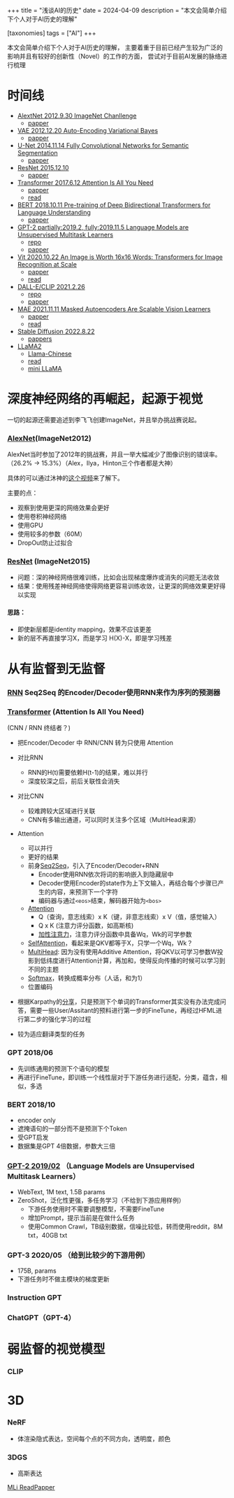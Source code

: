 +++
title = "浅谈AI的历史"
date = 2024-04-09
description = "本文会简单介绍下个人对于AI历史的理解"

[taxonomies]
tags = ["AI"]
+++

本文会简单介绍下个人对于AI历史的理解，
主要着重于目前已经产生较为广泛的影响并且有较好的创新性（Novel）的工作的方面，
尝试对于目前AI发展的脉络进行梳理

# 时间线

* [AlextNet 2012.9.30 ImageNet Chanllenge](https://en.wikipedia.org/wiki/AlexNet)
    * [papper](https://proceedings.neurips.cc/paper/2012/file/c399862d3b9d6b76c8436e924a68c45b-Paper.pdf)
* [VAE 2012.12.20 Auto-Encoding Variational Bayes
](https://en.wikipedia.org/wiki/Variational_autoencoder)
    * [papper](https://arxiv.org/abs/1312.6114)
* [U-Net 2014.11.14 Fully Convolutional Networks for Semantic Segmentation
](https://en.wikipedia.org/wiki/U-Net)
    * [papper](https://arxiv.org/abs/1411.4038)
* [ResNet 2015.12.10](https://en.wikipedia.org/wiki/Residual_neural_network) 
    * [papper](https://arxiv.org/abs/1512.03385)
* [Transformer 2017.6.12 Attention Is All You Need](https://en.wikipedia.org/wiki/Attention_Is_All_You_Need) 
    * [papper](https://arxiv.org/abs/1706.03762)
    * [read](https://zhuanlan.zhihu.com/p/338817680)
* [BERT 2018.10.11 Pre-training of Deep Bidirectional Transformers for Language Understanding](https://en.wikipedia.org/wiki/BERT_(language_model))
    * [papper](https://arxiv.org/abs/1810.04805v2)
* [GPT-2 partially:2019.2, fully:2019.11.5 Language Models are Unsupervised Multitask Learners
](https://en.wikipedia.org/wiki/GPT-2)
    * [repo](https://github.com/openai/gpt-2)
    * [papper](https://cdn.openai.com/better-language-models/language_models_are_unsupervised_multitask_learners.pdf)
* [Vit 2020.10.22 An Image is Worth 16x16 Words: Transformers for Image Recognition at Scale](https://en.wikipedia.org/wiki/Vision_transformer)
    * [papper](https://arxiv.org/abs/2010.11929)
    * [read](https://zhuanlan.zhihu.com/p/412910412)
* [DALL-E/CLIP 2021.2.26](https://en.wikipedia.org/wiki/DALL-E)
    * [repo](https://github.com/OpenAI/CLIP)
    * [papper](https://arxiv.org/abs/2103.00020)
* [MAE 2021.11.11 Masked Autoencoders Are Scalable Vision Learners
](https://www.zhihu.com/question/498364604/answer/3337675217)
    * [papper](https://arxiv.org/abs/2111.06377)
    * [read](https://zhuanlan.zhihu.com/p/439554945)
* [Stable Diffusion 2022.8.22](https://en.wikipedia.org/wiki/Stable_Diffusion)
    * [pappers](https://en.wikipedia.org/wiki/Stable_Diffusion#Releases)
* [LLaMA2](https://en.wikipedia.org/wiki/LLaMA)
    * [Llama-Chinese](https://github.com/LlamaFamily/Llama-Chinese)
    * [read](https://zhuanlan.zhihu.com/p/636784644)
    * [mini LLaMA](https://zhuanlan.zhihu.com/p/652664029)

# 深度神经网络的再崛起，起源于视觉
一切的起源还需要追述到李飞飞创建ImageNet，并且举办挑战赛说起。

### [AlexNet](https://zhuanlan.zhihu.com/p/618545757f)(ImageNet2012)
AlexNet当时参加了2012年的挑战赛，并且一举大幅减少了图像识别的错误率。（26.2% -> 15.3%）（Alex，Ilya，Hinton三个作者都是大神）

具体的可以通过沐神的[这个视频](https://www.zhihu.com/zvideo/1432155856322920448)来了解下。

主要的点：
* 观察到使用更深的网络效果会更好
* 使用卷积神经网络
* 使用GPU
* 使用较多的参数（60M）
* DropOut防止过拟合

### [ResNet](https://zhuanlan.zhihu.com/p/101332297) (ImageNet2015)

* 问题：深的神经网络很难训练，比如会出现梯度爆炸或消失的问题无法收敛
* 结果：使用残差神经网络使得网络更容易训练收敛，让更深的网络效果更好得以实现

#### 思路：
* 即使新层都是identity mapping，效果不应该更差
* 新的层不再直接学习X，而是学习 H(X)-X，即是学习残差

# 从有监督到无监督

### [RNN](https://zh.d2l.ai/chapter_recurrent-neural-networks/rnn-scratch.html#id4) Seq2Seq 的Encoder/Decoder使用RNN来作为序列的预测器

### [Transformer](https://www.zhihu.com/zvideo/1437034536677404672) (Attention Is All You Need)
(CNN / RNN 终结者？)

* 把Encoder/Decoder 中 RNN/CNN 转为只使用 Attention
* 对比RNN
    * RNN的H(t)需要依赖H(t-1)的结果，难以并行
    * 深度较深之后，前后关联性会消失
* 对比CNN
    * 较难跨较大区域进行关联
    * CNN有多输出通道，可以同时关注多个区域（MultiHead来源）
* Attention
    * 可以并行
    * 更好的结果
    * 前身[Seq2Seq](https://zh.d2l.ai/chapter_recurrent-modern/seq2seq.html#sec-seq2seq)，引入了Encoder/Decoder+RNN
        * Encoder使用RNN依次将词的影响嵌入到隐藏层中
        * Decoder使用Encoder的state作为上下文输入，再结合每个步骤已产生的内容，来预测下一个字符
        * 编码器与通过```<eos>```结束，解码器开始为```<bos>```
    * [Attention](https://zh.d2l.ai/chapter_attention-mechanisms/attention-cues.html)
        * Q（查询，意志线索）x K（键，非意志线索）x V（值，感觉输入） 
        * Q x K (注意力评分函数，如高斯核)
        * [加性注意力](https://zh.d2l.ai/chapter_attention-mechanisms/attention-scoring-functions.html#subsec-additive-attention)，注意力评分函数中具备Wq，Wk的可学参数
    * [SelfAttention](https://zh.d2l.ai/chapter_attention-mechanisms/self-attention-and-positional-encoding.html)，看起来是QKV都等于X，只学一个Wq，Wk？
    * [MultiHead](https://zh.d2l.ai/chapter_attention-mechanisms/multihead-attention.html): 因为没有使用Additive Attention，将QKV以可学习参数W投影到低纬度进行Attention计算，再加和，使得反向传播的时候可以学习到不同的主题
    * [Softmax](https://zh.d2l.ai/chapter_linear-networks/softmax-regression.html)，转换成概率分布（人话，和为1）
    * 位置编码

* 根据Karpathy的[分享](https://www.youtube.com/watch?v=zjkBMFhNj_g&t=4s)，只是预测下个单词的Transformer其实没有办法完成问答，需要一些User/Assitant的预料进行第一步的FineTune，再经过HFML进行第二步的强化学习的过程
* 较为适应翻译类型的任务

### GPT 2018/06
* 先训练通用的预测下个语句的模型
* 再进行FineTune，即训练一个线性层对于下游任务进行适配，分类，蕴含，相似，多选

### BERT 2018/10
* encoder only
* 遮掩语句的一部分而不是预测下个Token
* 受GPT启发
* 数据集是GPT 4倍数据，参数大三倍

### [GPT-2 2019/02](https://d4mucfpksywv.cloudfront.net/better-language-models/language_models_are_unsupervised_multitask_learners.pdf) （Language Models are Unsupervised Multitask Learners）
* WebText, 1M text, 1.5B params
* ZeroShot，泛化性更强，多任务学习（不给到下游应用样例）
   * 下游任务使用时不需要调整模型，不需要FineTune
   * 增加Prompt，提示当前是在做什么任务
   * 使用Common Crawl，TB级别数据，信噪比较低，转而使用reddit，8M txt，40GB txt

### GPT-3 2020/05 （给到比较少的下游用例）
* 175B, params
* 下游任务时不做主模块的梯度更新

### Instruction GPT

### ChatGPT（GPT-4）

# 弱监督的视觉模型

### CLIP

# 3D

### NeRF
  * 体渲染隐式表达，空间每个点的不同方向，透明度，颜色

### 3DGS
  * 高斯表达

[MLi ReadPapper](https://github.com/mli/paper-reading)
